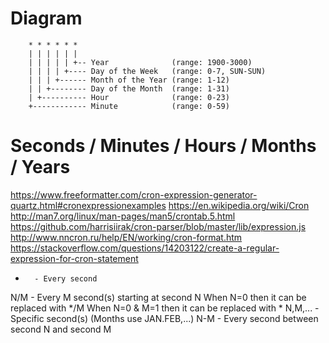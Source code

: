 # Diagram

```
    * * * * * *
    | | | | | | 
    | | | | | +-- Year              (range: 1900-3000)
    | | | | +---- Day of the Week   (range: 0-7, SUN-SUN)
    | | | +------ Month of the Year (range: 1-12)
    | | +-------- Day of the Month  (range: 1-31)
    | +---------- Hour              (range: 0-23)
    +------------ Minute            (range: 0-59)
```

# Seconds / Minutes / Hours / Months / Years

https://www.freeformatter.com/cron-expression-generator-quartz.html#cronexpressionexamples
https://en.wikipedia.org/wiki/Cron
http://man7.org/linux/man-pages/man5/crontab.5.html
https://github.com/harrisiirak/cron-parser/blob/master/lib/expression.js
http://www.nncron.ru/help/EN/working/cron-format.htm
https://stackoverflow.com/questions/14203122/create-a-regular-expression-for-cron-statement


*       - Every second
N/M     - Every M second(s) starting at second N 
          When N=0       then it can be replaced with */M
          When N=0 & M=1 then it can be replaced with *
N,M,... - Specific second(s) (Months use JAN.FEB,...)
N-M     - Every second between second N and second M
